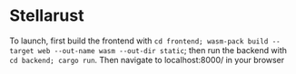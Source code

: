 # Stellarust

To launch, first build the frontend with `cd frontend; wasm-pack build --target web --out-name wasm --out-dir static`; then run the backend with `cd backend; cargo run`. Then navigate to localhost:8000/ in your browser
